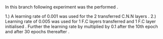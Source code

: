 In this branch following experiment was the performed .

1.) A learning rate of 0.001 was used for the 2 transferred  C.N.N layers . 
2.) Learning rate of 0.005 was used for 1 F.C layers transferred and 1 F.C layer initialised . Further the learning rate by multiplied by 0.1 after 
the 10th epoch and after 30 epochs thereafter . 


